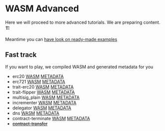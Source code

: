 # WASM Advanced

Here we will proceed to more advanced tutorials. We are preparing content. 🏗

Meantime you can [have look on ready-made examples](https://github.com/hicommonwealth/ink/tree/master/examples)

## Fast track <a id="fast-track"></a>

If you want to play, we compiled WASM and generated metadata for you

* erc20 [WASM](https://github.com/hicommonwealth/edgeware-contracts-tutorials/blob/master/3/assets/erc20.wasm) [METADATA](https://github.com/hicommonwealth/edgeware-contracts-tutorials/blob/master/3/assets/erc20.json)
* erc721 [WASM](https://github.com/hicommonwealth/edgeware-contracts-tutorials/blob/master/3/assets/erc721.wasm) [METADATA](https://github.com/hicommonwealth/edgeware-contracts-tutorials/blob/master/3/assets/erc721.json)
* trait-erc20 [WASM](https://github.com/hicommonwealth/edgeware-contracts-tutorials/blob/master/3/assets/trait-erc20.wasm) [METADATA](https://github.com/hicommonwealth/edgeware-contracts-tutorials/blob/master/3/assets/trait-erc20.json)
* trait-flipper [WASM](https://github.com/hicommonwealth/edgeware-contracts-tutorials/blob/master/3/assets/trait-flipper.wasm) [METADATA](https://github.com/hicommonwealth/edgeware-contracts-tutorials/blob/master/3/assets/trait-flipper.json)
* multisig\_plain [WASM](https://github.com/hicommonwealth/edgeware-contracts-tutorials/blob/master/3/assets/multisig_plain.wasm) [METADATA](https://github.com/hicommonwealth/edgeware-contracts-tutorials/blob/master/3/assets/multisig_plain.json)
* incrementer [WASM](https://github.com/hicommonwealth/edgeware-contracts-tutorials/blob/master/3/assets/incrementer.wasm) [METADATA](https://github.com/hicommonwealth/edgeware-contracts-tutorials/blob/master/3/assets/incrementer.json)
* delegator [WASM](https://github.com/hicommonwealth/edgeware-contracts-tutorials/blob/master/3/assets/delegator.wasm) [METADATA](https://github.com/hicommonwealth/edgeware-contracts-tutorials/blob/master/3/assets/delegator.json)
* dns [WASM](https://github.com/hicommonwealth/edgeware-contracts-tutorials/blob/master/3/assets/dns.wasm) [METADATA](https://github.com/hicommonwealth/edgeware-contracts-tutorials/blob/master/3/assets/dns.json)
* contract-terminate [WASM](https://github.com/hicommonwealth/edgeware-contracts-tutorials/blob/master/3/assets/contract_terminate.wasm) [METADATA](https://github.com/hicommonwealth/edgeware-contracts-tutorials/blob/master/3/assets/contract_terminate.json)
* [~~contract-transfer~~](https://github.com/paritytech/cargo-contract/issues/106)


